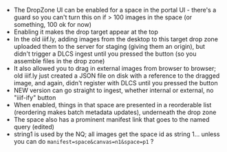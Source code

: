 
 - The DropZone UI can be enabled for a space in the portal UI - there's a guard so you can't turn this on if > 100 images in the space (or something, 100 ok for now)
 - Enabling it makes the drop target appear at the top
 - In the old iiif.ly, adding images from the desktop to this target drop zone uploaded them to the server for staging (giving them an origin), but didn't trigger a DLCS ingest until you pressed the button (so you assemble files in the drop zone)
 - It also allowed you to drag in external images from browser to browser; old iiif.ly just created a JSON file on disk with a reference to the dragged image, and again, didn't register with DLCS until you pressed the button
 - NEW version can go straight to ingest, whether internal or external, no "iiif-ify" button  
 - When enabled, things in that space are presented in a reorderable list (reordering makes batch metadata updates), underneath the drop zone
 - The space also has a prominent manifest link that goes to the named query (edited) 
 - string1 is used by the NQ; all images get the space id as string 1... unless you can do `manifest=space&canvas=n1&space=p1` ?